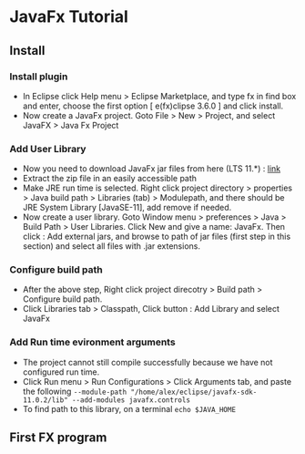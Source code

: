 # JavaFx Tutorial

## Install

### Install plugin

- In Eclipse click Help menu > Eclipse Marketplace, and type fx in find box and enter, choose the first option [ e(fx)clipse 3.6.0 ] and click install.
- Now create a JavaFx project. Goto File > New > Project, and select JavaFX > Java Fx Project

### Add User Library

- Now you need to download JavaFx jar files from here (LTS 11.\*) : [link](https://gluonhq.com/products/javafx/)
- Extract the zip file in an easily accessible path
- Make JRE run time is selected. Right click project directory > properties > Java build path > Libraries (tab) > Modulepath, and there should be JRE System Library [JavaSE-11], add remove if needed.
- Now create a user library. Goto Window menu > preferences > Java > Build Path > User Libraries. Click New and give a name: JavaFx. Then click : Add external jars, and browse to path of jar files (first step in this section) and select all files with .jar extensions.

### Configure build path

- After the above step, Right click project direcotry > Build path > Configure build path.
- Click Libraries tab > Classpath, Click button : Add Library and select JavaFx

### Add Run time evironment arguments

- The project cannot still compile successfully because we have not configured run time.
- Click Run menu > Run Configurations > Click Arguments tab, and paste the following
  `--module-path "/home/alex/eclipse/javafx-sdk-11.0.2/lib" --add-modules javafx.controls`
- To find path to this library, on a terminal `echo $JAVA_HOME`

## First FX program
